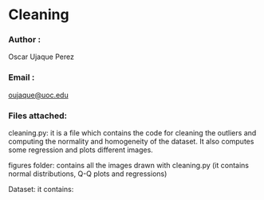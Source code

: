 # Cleaning

### Author : 
  Oscar Ujaque Perez
  
  
### Email : 
   oujaque@uoc.edu
   
   
### Files attached:

cleaning.py: it is a file which contains the code for cleaning the outliers and computing the normality and homogeneity of the dataset. It also computes some regression and plots different images.

figures folder: contains all the images drawn with cleaning.py (it contains normal distributions, Q-Q plots and regressions)

Dataset: it contains:

  
